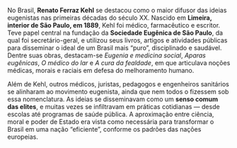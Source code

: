 No Brasil, **Renato Ferraz Kehl** se destacou como o maior difusor das ideias eugenistas nas primeiras décadas do século XX. Nascido em **Limeira, interior de São Paulo, em 1889**, Kehl foi médico, farmacêutico e escritor. Teve papel central na fundação da **Sociedade Eugênica de São Paulo**, da qual foi secretário-geral, e utilizou seus livros, artigos e atividades públicas para disseminar o ideal de um Brasil mais “puro”, disciplinado e saudável. Dentre suas obras, destacam-se *Eugenia e medicina social*, *Aparas eugênicas*, *O médico do lar* e *A cura da fealdade*, em que articulava noções médicas, morais e raciais em defesa do melhoramento humano.

Além de Kehl, outros médicos, juristas, pedagogos e engenheiros sanitários se alinharam ao movimento eugenista, ainda que nem todos o fizessem sob essa nomenclatura. As ideias se disseminavam como um **senso comum das elites**, e muitas vezes se infiltravam em práticas cotidianas — desde escolas até programas de saúde pública. A aproximação entre ciência, moral e poder de Estado era vista como necessária para transformar o Brasil em uma nação “eficiente”, conforme os padrões das nações europeias.
